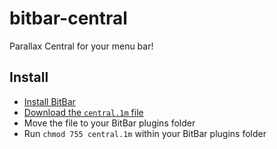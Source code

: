 # bitbar-central

Parallax Central for your menu bar!

## Install

* [Install BitBar](https://getbitbar.com/)
* [Download the `central.1m` file](https://github.com/bradlc/bitbar-central/releases/latest)
* Move the file to your BitBar plugins folder
* Run `chmod 755 central.1m` within your BitBar plugins folder
